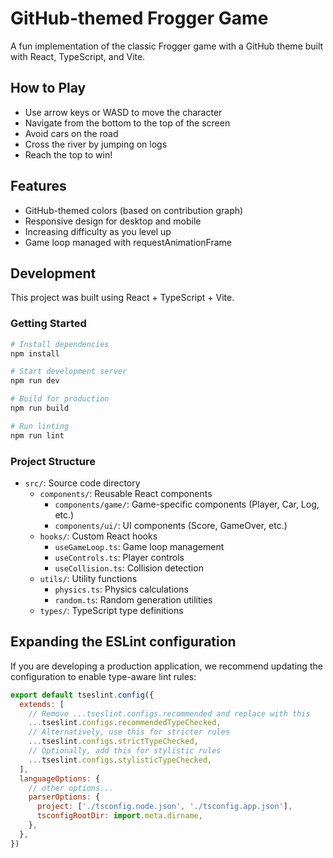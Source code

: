 # GitHub-themed Frogger Game

A fun implementation of the classic Frogger game with a GitHub theme built with React, TypeScript, and Vite.

## How to Play

- Use arrow keys or WASD to move the character
- Navigate from the bottom to the top of the screen
- Avoid cars on the road
- Cross the river by jumping on logs
- Reach the top to win!

## Features

- GitHub-themed colors (based on contribution graph)
- Responsive design for desktop and mobile
- Increasing difficulty as you level up
- Game loop managed with requestAnimationFrame

## Development

This project was built using React + TypeScript + Vite.

### Getting Started

```bash
# Install dependencies
npm install

# Start development server
npm run dev

# Build for production
npm run build

# Run linting
npm run lint
```

### Project Structure

- `src/`: Source code directory
  - `components/`: Reusable React components
    - `components/game/`: Game-specific components (Player, Car, Log, etc.)
    - `components/ui/`: UI components (Score, GameOver, etc.)
  - `hooks/`: Custom React hooks
    - `useGameLoop.ts`: Game loop management
    - `useControls.ts`: Player controls
    - `useCollision.ts`: Collision detection
  - `utils/`: Utility functions
    - `physics.ts`: Physics calculations
    - `random.ts`: Random generation utilities
  - `types/`: TypeScript type definitions

## Expanding the ESLint configuration

If you are developing a production application, we recommend updating the configuration to enable type-aware lint rules:

```js
export default tseslint.config({
  extends: [
    // Remove ...tseslint.configs.recommended and replace with this
    ...tseslint.configs.recommendedTypeChecked,
    // Alternatively, use this for stricter rules
    ...tseslint.configs.strictTypeChecked,
    // Optionally, add this for stylistic rules
    ...tseslint.configs.stylisticTypeChecked,
  ],
  languageOptions: {
    // other options...
    parserOptions: {
      project: ['./tsconfig.node.json', './tsconfig.app.json'],
      tsconfigRootDir: import.meta.dirname,
    },
  },
})
```
